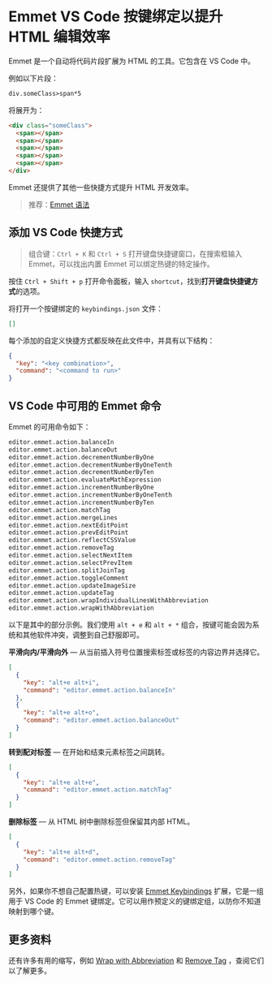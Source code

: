 # Emmet VS Code 按键绑定以提升 HTML 编辑效率

Emmet 是一个自动将代码片段扩展为 HTML 的工具。它包含在 VS Code 中。

例如以下片段：

```txt
div.someClass>span*5
```

将展开为：

```html
<div class="someClass">
  <span></span>
  <span></span>
  <span></span>
  <span></span>
  <span></span>
</div>
```

Emmet 还提供了其他一些快捷方式提升 HTML 开发效率。

> 推荐：[Emmet 语法](https://github.com/lio-zero/blog/blob/master/HTML/Emmet%20%E8%AF%AD%E6%B3%95.md)

## 添加 VS Code 快捷方式

> 组合键：`Ctrl + K` 和 `Ctrl + S` 打开键盘快捷键窗口，在搜索框输入 Emmet，可以找出内置 Emmet 可以绑定热键的特定操作。

按住 `Ctrl + Shift + p` 打开命令面板，输入 `shortcut`，找到**打开键盘快捷键方式**的选项。

将打开一个按键绑定的 `keybindings.json` 文件：

```json
[]
```

每个添加的自定义快捷方式都反映在此文件中，并具有以下结构：

```json
{
  "key": "<key combination>",
  "command": "<command to run>"
}
```

## VS Code 中可用的 Emmet 命令

Emmet 的可用命令如下：

```txt
editor.emmet.action.balanceIn
editor.emmet.action.balanceOut
editor.emmet.action.decrementNumberByOne
editor.emmet.action.decrementNumberByOneTenth
editor.emmet.action.decrementNumberByTen
editor.emmet.action.evaluateMathExpression
editor.emmet.action.incrementNumberByOne
editor.emmet.action.incrementNumberByOneTenth
editor.emmet.action.incrementNumberByTen
editor.emmet.action.matchTag
editor.emmet.action.mergeLines
editor.emmet.action.nextEditPoint
editor.emmet.action.prevEditPoint
editor.emmet.action.reflectCSSValue
editor.emmet.action.removeTag
editor.emmet.action.selectNextItem
editor.emmet.action.selectPrevItem
editor.emmet.action.splitJoinTag
editor.emmet.action.toggleComment
editor.emmet.action.updateImageSize
editor.emmet.action.updateTag
editor.emmet.action.wrapIndividualLinesWithAbbreviation
editor.emmet.action.wrapWithAbbreviation
```

以下是其中的部分示例。我们使用 `alt + e` 和 `alt + *` 组合，按键可能会因为系统和其他软件冲突，调整到自己舒服即可。

**平滑向内/平滑向外** — 从当前插入符号位置搜索标签或标签的内容边界并选择它。

```json
[
  {
    "key": "alt+e alt+i",
    "command": "editor.emmet.action.balanceIn"
  },
  {
    "key": "alt+e alt+o",
    "command": "editor.emmet.action.balanceOut"
  }
]
```

**转到配对标签** — 在开始和结束元素标签之间跳转。

```json
[
  {
    "key": "alt+e alt+e",
    "command": "editor.emmet.action.matchTag"
  }
]
```

**删除标签** — 从 HTML 树中删除标签但保留其内部 HTML。

```json
[
  {
    "key": "alt+e alt+d",
    "command": "editor.emmet.action.removeTag"
  }
]
```

另外，如果你不想自己配置热键，可以安装 [Emmet Keybindings](https://marketplace.visualstudio.com/items?itemName=agutierrezr.emmet-keybindings) 扩展，它是一组用于 VS Code 的 Emmet 键绑定。它可以用作预定义的键绑定组，以防你不知道映射到哪个键。

## 更多资料

还有许多有用的缩写，例如 [Wrap with Abbreviation](https://docs.emmet.io/actions/wrap-with-abbreviation/) 和 [Remove Tag](https://docs.emmet.io/actions/remove-tag/) ，查阅它们以了解更多。
